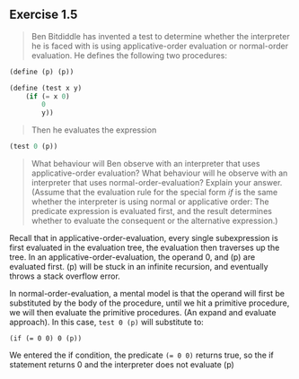 ## Exercise 1.5

> Ben Bitdiddle has invented a test to determine whether the interpreter he is faced with is using applicative-order evaluation or normal-order evaluation. He defines the following two procedures:
```scheme
(define (p) (p))

(define (test x y)
    (if (= x 0)
        0
        y))
```
> Then he evaluates the expression
```scheme
(test 0 (p))
```
> What behaviour will Ben observe with an interpreter that uses applicative-order evaluation? What behaviour will he observe with an interpreter that uses normal-order-evaluation? Explain your answer. (Assume that the evaluation rule for the special form *if* is the same whether the interpreter is using normal or applicative order: The predicate expression is evaluated first, and the result determines whether to evaluate the consequent or the alternative expression.)

Recall that in applicative-order-evaluation, every single subexpression is first evaluated in the evaluation tree, the evaluation then traverses up the tree. In an applicative-order-evaluation, the operand 0, and (p) are evaluated first. (p) will be stuck in an infinite recursion, and eventually throws a stack overflow error.

In normal-order-evaluation, a mental model is that the operand will first be substituted by the body of the procedure, until we hit a primitive procedure, we will then evaluate the primitive procedures. (An expand and evaluate approach). In this case, `test 0 (p)` will substitute to:
```
(if (= 0 0) 0 (p))
```

We entered the if condition, the predicate `(= 0 0)` returns true, so the if statement returns 0 and the interpreter does not evaluate (p)
